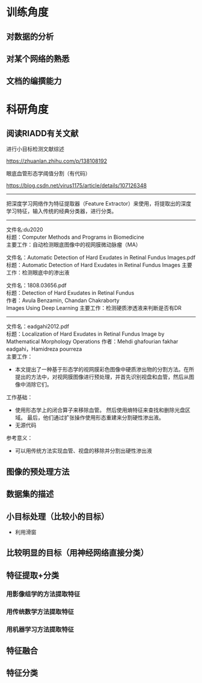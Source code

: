 # 训练角度

##  对数据的分析



##  对某个网络的熟悉


## 文档的编撰能力



# 科研角度

## 阅读RIADD有关文献

进行小目标检测文献综述

<https://zhuanlan.zhihu.com/p/138108192>

眼底血管形态学阈值分割（有代码）

https://blog.csdn.net/virus1175/article/details/107126348

-----

把深度学习网络作为特征提取器（Feature Extractor）来使用，将提取出的深度学习特征，输入传统的经典分类器，进行分类。

----

文件名:du2020  \
标题：Computer Methods and Programs in Biomedicine \
主要工作：自动检测眼底图像中的视网膜微动脉瘤（MA）


文件名：Automatic Detection of Hard Exudates in Retinal Fundus Images.pdf \
标题：Automatic Detection of Hard Exudates in Retinal Fundus Images
主要工作：检测眼底中的渗出液

文件名：1808.03656.pdf \
标题：Detection of Hard Exudates in Retinal Fundus \
作者：Avula Benzamin, Chandan Chakraborty \
Images Using Deep Learning
主要工作：检测硬质渗透液来判断是否有DR

-----

文件名：eadgahi2012.pdf \
标题：Localization of Hard Exudates in Retinal Fundus Image by \
Mathematical Morphology Operations 
作者：Mehdi ghafourian fakhar eadgahi，Hamidreza pourreza \
主要工作：
- 本文提出了一种基于形态学的视网膜彩色图像中硬质渗出物的分割方法。在所提出的方法中，对视网膜图像进行预处理，并首先识别视盘和血管，然后从图像中消除它们。 

工作基础：
- 使用形态学上的闭合算子来移除血管。
然后使用熵特征来查找和删除光盘区域。
最后，他们通过扩张操作使用形态重建来分割硬性渗出液。
- 无源代码

参考意义：
- 可以用传统方法实现血管、视盘的移除并分割出硬性渗出液




## 图像的预处理方法



## 数据集的描述


## 小目标处理（比较小的目标）

- 利用滑窗


## 比较明显的目标（用神经网络直接分类）

## 特征提取+分类

### 用影像组学的方法提取特征

### 用传统数学方法提取特征

### 用机器学习方法提取特征


## 特征融合


## 特征分类
